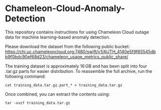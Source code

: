 # Chameleon-Cloud-Anomaly-Detection

This repository contains instructions for using Chameleon Cloud outage data for machine learning–based anomaly detection.

Please download the dataset from the following public bucket:
https://chi.uc.chameleoncloud.org:7480/swift/v1/AUTH_4140e5f9f65545dbb9f0bdc90ef68d23/chameleon_usage_metrics_public_share/

The training dataset is approximately 16 GB and has been split into four .tar.gz parts for easier distribution. To reassemble the full archive, run the following command:

```cat training_data.tar.gz.part_* > training_data.tar.gz```

Once combined, you can extract the contents using:

```tar -xvzf training_data.tar.gz```
